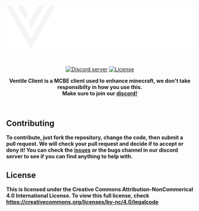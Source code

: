 <br>
<div align="center">
  <p>
    <a href="https://ventile-client.github.io/Web/"><img src="https://github.com/Ventile-Client/OtherSource/blob/main/Assets/Images/Banner.png?raw=true" width="600" alt="Ventile Banner" /></a>
  </p>
  <br/>
  <p>
    <a href="https://discord.gg/WxXw2SA9ZH"><img src="https://img.shields.io/discord/890387370103414814?color=5865F2&logo=discord&logoColor=white" alt="Discord server"/></a>
    <a href="https://creativecommons.org/licenses/by-nc/4.0/"><img src="https://img.shields.io/static/v1?label=license&message=BY-NC%204.0&color=orange&logo=creative%20commons&logoColor=white" alt="License"/></a>
  </p>
  <p>
    <b>Ventile Client<b> is a MCBE client used to enhance minecraft, we don't take responsibilty in how you use this.<br>
    Make sure to join our <a href="https://discord.gg/WxXw2SA9ZH">discord!</a>
  </p>
</div>
<br>

## Contributing
To contribute, just fork the repository, change the code, then submit a pull request. 
We will check your pull request and decide if to accept or deny it!
You can check the <a href="https://github.com/Ventile-Client/Launcher/issues">issues</a> or the bugs channel in our discord server to see if you can find anything to help with.

## License
This is licensed under the Creative Commons Attribution-NonCommerical 4.0 International License. 
To view this full license, check https://creativecommons.org/licenses/by-nc/4.0/legalcode
